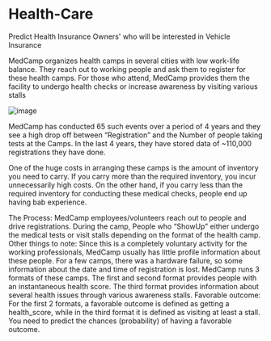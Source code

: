 # Health-Care

Predict Health Insurance Owners' who will be interested in Vehicle Insurance

MedCamp organizes health camps in several cities with low work-life balance. They reach out to working people and ask them to register for these health camps. For those who attend, MedCamp provides them the facility to undergo health checks or increase awareness by visiting various stalls


![image](https://user-images.githubusercontent.com/65494424/171801270-d34470b7-3972-4635-aa95-a16799510f3c.png)










MedCamp has conducted 65 such events over a period of 4 years and they see a high drop off between “Registration” and the Number of people taking tests at the Camps. In the last 4 years, they have stored data of ~110,000 registrations they have done.

One of the huge costs in arranging these camps is the amount of inventory you need to carry. If you carry more than the required inventory, you incur unnecessarily high costs. On the other hand, if you carry less than the required inventory for conducting these medical checks, people end up having bab experience.

The Process:
MedCamp employees/volunteers reach out to people and drive registrations.
During the camp, People who “ShowUp” either undergo the medical tests or visit stalls depending on the format of the health camp.
Other things to note:
Since this is a completely voluntary activity for the working professionals, MedCamp usually has little profile information about these people.
For a few camps, there was a hardware failure, so some information about the date and time of registration is lost.
MedCamp runs 3 formats of these camps. The first and second format provides people with an instantaneous health score. The third format provides information about several health issues through various awareness stalls.
Favorable outcome:
For the first 2 formats, a favorable outcome is defined as getting a health_score, while in the third format it is defined as visiting at least a stall.
You need to predict the chances (probability) of having a favorable outcome.
